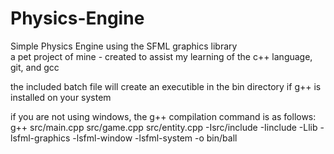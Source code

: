# Physics-Engine
Simple Physics Engine using the SFML graphics library\
a pet project of mine - created to assist my learning of the c++ language, git, and gcc

the included batch file will create an executible in the bin directory if g++ is installed on your system

if you are not using windows, the g++ compilation command is as follows:\
g++ src/main.cpp src/game.cpp src/entity.cpp -Isrc/include -Iinclude -Llib -lsfml-graphics -lsfml-window -lsfml-system -o bin/ball

